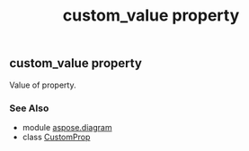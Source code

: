 ﻿---
title: custom_value property
second_title: Aspose.Diagram for Python via .NET API References
description: 
type: docs
weight: 30
url: /python-net/aspose.diagram/customprop/custom_value/
is_root: false
---

## custom_value property


Value of property.

### See Also
* module [aspose.diagram](../../)
* class [CustomProp](/diagram/python-net/aspose.diagram/customprop)
